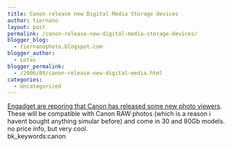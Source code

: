 ```yaml
---
title: Canon release new Digital Media Storage devices
author: tiernano
layout: post
permalink: /canon-release-new-digital-media-storage-devices/
blogger_blog:
  - tiernanophoto.blogspot.com
blogger_author:
  - Lotas
blogger_permalink:
  - /2006/09/canon-release-new-digital-media.html
categories:
  - Uncategorized
---
```

[Engadget are reporing that Canon has released some new photo viewers][1]. These will be compatible with Canon RAW photos (which is a reason i havent bought anything simular before) and come in 30 and 80Gb models. no price info, but very cool.   
bk_keywords:canon

 [1]: http://www.engadget.com/2006/09/25/canons-media-storage-m30-and-m80-photo-and-video-viewers/